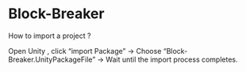 # Block-Breaker
How to import a project ?

Open Unity , click “import Package” → Choose “Block-Breaker.UnityPackageFile” → Wait until the import process completes.
